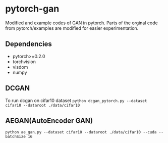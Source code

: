 # pytorch-gan
Modified and example codes of GAN in pytorch. Parts of the orginal code from pytorch/examples are modified for easier experimentation.

## Dependencies
- pytorch>=0.2.0
- torchvision
- visdom
- numpy


## DCGAN
To run dcgan on cifar10 dataset
`python dcgan_pytorch.py --dataset cifar10 --dataroot ./data/cifar10`

## AEGAN(AutoEncoder GAN)

`python ae_gan.py --dataset cifar10 --dataroot ./data/cifar10 --cuda --batchSize 16`
